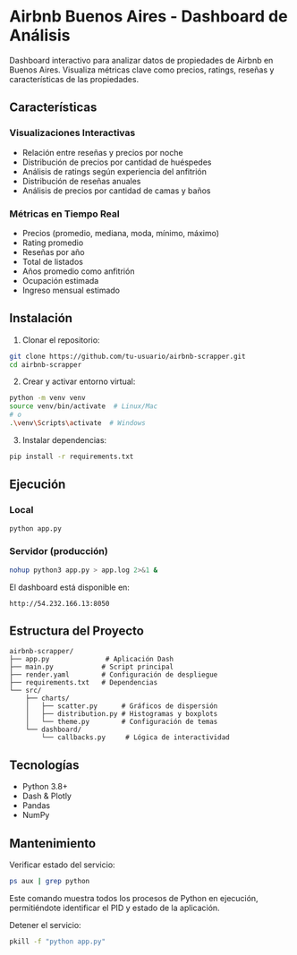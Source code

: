 # Airbnb Buenos Aires - Dashboard de Análisis

Dashboard interactivo para analizar datos de propiedades de Airbnb en Buenos Aires. Visualiza métricas clave como precios, ratings, reseñas y características de las propiedades.

## Características

### Visualizaciones Interactivas
- Relación entre reseñas y precios por noche
- Distribución de precios por cantidad de huéspedes
- Análisis de ratings según experiencia del anfitrión
- Distribución de reseñas anuales
- Análisis de precios por cantidad de camas y baños

### Métricas en Tiempo Real
- Precios (promedio, mediana, moda, mínimo, máximo)
- Rating promedio
- Reseñas por año
- Total de listados
- Años promedio como anfitrión
- Ocupación estimada
- Ingreso mensual estimado

## Instalación

1. Clonar el repositorio:
```bash
git clone https://github.com/tu-usuario/airbnb-scrapper.git
cd airbnb-scrapper
```

2. Crear y activar entorno virtual:
```bash
python -m venv venv
source venv/bin/activate  # Linux/Mac
# o
.\venv\Scripts\activate  # Windows
```

3. Instalar dependencias:
```bash
pip install -r requirements.txt
```

## Ejecución

### Local
```bash
python app.py
```

### Servidor (producción)
```bash
nohup python3 app.py > app.log 2>&1 &
```

El dashboard está disponible en:
```
http://54.232.166.13:8050
```

## Estructura del Proyecto
```
airbnb-scrapper/
├── app.py              # Aplicación Dash
├── main.py            # Script principal
├── render.yaml        # Configuración de despliegue
├── requirements.txt   # Dependencias
└── src/
    ├── charts/
    │   ├── scatter.py      # Gráficos de dispersión
    │   ├── distribution.py # Histogramas y boxplots
    │   └── theme.py        # Configuración de temas
    └── dashboard/
        └── callbacks.py     # Lógica de interactividad
```

## Tecnologías

- Python 3.8+
- Dash & Plotly
- Pandas
- NumPy

## Mantenimiento

Verificar estado del servicio:
```bash
ps aux | grep python
```
Este comando muestra todos los procesos de Python en ejecución, permitiéndote identificar el PID y estado de la aplicación.

Detener el servicio:
```bash
pkill -f "python app.py"
```